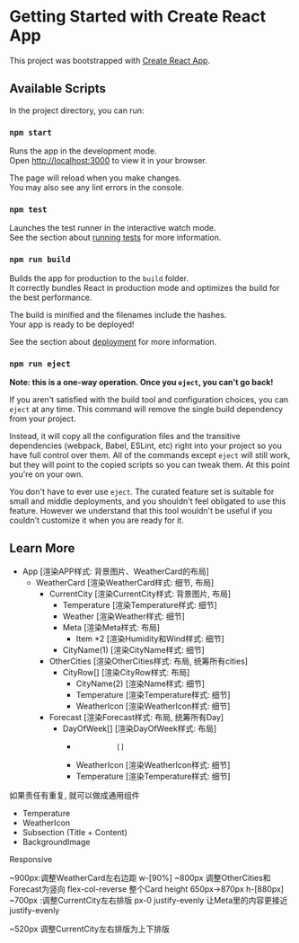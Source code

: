 # Getting Started with Create React App

This project was bootstrapped with [Create React App](https://github.com/facebook/create-react-app).

## Available Scripts

In the project directory, you can run:

### `npm start`

Runs the app in the development mode.\
Open [http://localhost:3000](http://localhost:3000) to view it in your browser.

The page will reload when you make changes.\
You may also see any lint errors in the console.

### `npm test`

Launches the test runner in the interactive watch mode.\
See the section about [running tests](https://facebook.github.io/create-react-app/docs/running-tests) for more information.

### `npm run build`

Builds the app for production to the `build` folder.\
It correctly bundles React in production mode and optimizes the build for the best performance.

The build is minified and the filenames include the hashes.\
Your app is ready to be deployed!

See the section about [deployment](https://facebook.github.io/create-react-app/docs/deployment) for more information.

### `npm run eject`

**Note: this is a one-way operation. Once you `eject`, you can't go back!**

If you aren't satisfied with the build tool and configuration choices, you can `eject` at any time. This command will remove the single build dependency from your project.

Instead, it will copy all the configuration files and the transitive dependencies (webpack, Babel, ESLint, etc) right into your project so you have full control over them. All of the commands except `eject` will still work, but they will point to the copied scripts so you can tweak them. At this point you're on your own.

You don't have to ever use `eject`. The curated feature set is suitable for small and middle deployments, and you shouldn't feel obligated to use this feature. However we understand that this tool wouldn't be useful if you couldn't customize it when you are ready for it.

## Learn More

- App           [渲染APP样式: 背景图片、WeatherCard的布局]
  - WeatherCard   [渲染WeatherCard样式: 细节, 布局]
    - CurrentCity   [渲染CurrentCity样式: 背景图片, 布局]
      - Temperature   [渲染Temperature样式: 细节]
      - Weather     [渲染Weather样式: 细节]
      - Meta        [渲染Meta样式: 布局]
        - Item *2    [渲染Humidity和Wind样式: 细节]
      - CityName(1)    [渲染CityName样式: 细节]
    - OtherCities   [渲染OtherCities样式: 布局, 统筹所有cities]
      - CityRow[]        [渲染CityRow样式: 布局]
        - CityName(2)      [渲染Name样式: 细节]
        - Temperature    [渲染Temperature样式: 细节]
        - WeatherIcon    [渲染WeatherIcon样式: 细节]
    - Forecast   [渲染Forecast样式: 布局, 统筹所有Day]
      - DayOfWeek[]    [渲染DayOfWeek样式: 布局]
        -               []
        - WeatherIcon   [渲染WeatherIcon样式: 细节]
        - Temperature   [渲染Temperature样式: 细节]

如果责任有重复, 就可以做成通用组件
- Temperature
- WeatherIcon
- Subsection (Title + Content)
- BackgroundImage

Responsive

  ~900px:调整WeatherCard左右边距 w-[90%]
~800px
调整OtherCities和Forecast为竖向 flex-col-reverse
整个Card height 650px->870px   h-[880px]
  ~700px :调整CurrentCity左右排版 px-0 justify-evenly
          让Meta里的内容更接近  justify-evenly

~520px
调整CurrentCity左右排版为上下排版
